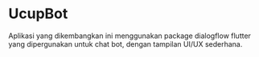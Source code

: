 # UcupBot

Aplikasi yang dikembangkan ini menggunakan package dialogflow flutter yang dipergunakan untuk chat bot, dengan tampilan UI/UX sederhana. 


